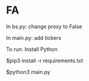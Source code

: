 # FA

In bs.py: change proxy to False

In main.py: add tickers

To run:
  Install Python
  
  $pip3 install -r requirements.txt
  
  $python3 main.py
  
